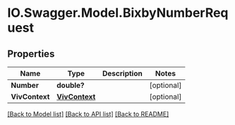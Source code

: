 # IO.Swagger.Model.BixbyNumberRequest
## Properties

Name | Type | Description | Notes
------------ | ------------- | ------------- | -------------
**Number** | **double?** |  | [optional] 
**VivContext** | [**VivContext**](VivContext.md) |  | [optional] 

[[Back to Model list]](../README.md#documentation-for-models) [[Back to API list]](../README.md#documentation-for-api-endpoints) [[Back to README]](../README.md)


